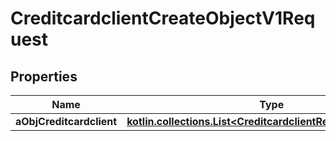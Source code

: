 
# CreditcardclientCreateObjectV1Request

## Properties
| Name | Type | Description | Notes |
| ------------ | ------------- | ------------- | ------------- |
| **aObjCreditcardclient** | [**kotlin.collections.List&lt;CreditcardclientRequestCompound&gt;**](CreditcardclientRequestCompound.md) |  |  |



